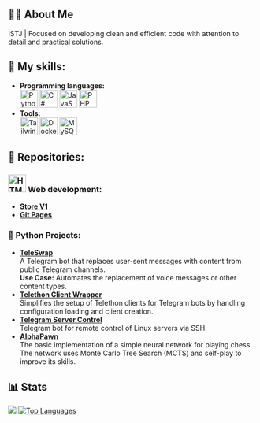 ## 🧑‍💻 About Me  
ISTJ | Focused on developing clean and efficient code with attention to detail and practical solutions.  

## 🚀 My skills:
- **Programming languages:** <br>
<a href="https://www.python.org/" target="_blank" rel="noreferrer"><img src="https://raw.githubusercontent.com/danielcranney/readme-generator/main/public/icons/skills/python-colored.svg" width="36" height="36" alt="Python" /></a>
<a href="https://docs.microsoft.com/en-us/dotnet/csharp/" target="_blank" rel="noreferrer"><img src="https://raw.githubusercontent.com/danielcranney/readme-generator/main/public/icons/skills/csharp-colored.svg" width="36" height="36" alt="C#" /></a>
<a href="https://developer.mozilla.org/en-US/docs/Web/JavaScript" target="_blank" rel="noreferrer"><img src="https://raw.githubusercontent.com/danielcranney/readme-generator/main/public/icons/skills/javascript-colored.svg" width="36" height="36" alt="JavaScript" /></a>
<a href="https://www.php.net/" target="_blank" rel="noreferrer"><img src="https://raw.githubusercontent.com/danielcranney/readme-generator/main/public/icons/skills/php-colored.svg" width="36" height="36" alt="PHP" /></a>
 - **Tools:** <br>
<a href="https://tailwindcss.com/" target="_blank" rel="noreferrer"><img src="https://raw.githubusercontent.com/danielcranney/readme-generator/main/public/icons/skills/tailwindcss-colored.svg" width="36" height="36" alt="TailwindCSS" /></a>
<a href="https://www.docker.com/" target="_blank" rel="noreferrer"><img src="https://raw.githubusercontent.com/danielcranney/readme-generator/main/public/icons/skills/docker-colored.svg" width="36" height="36" alt="Docker" /></a>
<a href="https://www.mysql.com/" target="_blank" rel="noreferrer"><img src="https://raw.githubusercontent.com/danielcranney/readme-generator/main/public/icons/skills/mysql-colored.svg" width="36" height="36" alt="MySQL" /></a>

## 📁 Repositories:
### <a href="https://developer.mozilla.org/en-US/docs/Glossary/HTML5" target="_blank" rel="noreferrer"><img src="https://raw.githubusercontent.com/danielcranney/readme-generator/main/public/icons/skills/html5-colored.svg" width="36" height="36" alt="HTML5" /></a> Web development:
- [**Store V1**](https://github.com/Rerowros/Mysite)  
- [**Git Pages**](https://rerowros.github.io/)  

### 🐍 **Python Projects:**  
- [**TeleSwap**](https://github.com/Rerowros/TeleSwap)  
  A Telegram bot that replaces user-sent messages with content from public Telegram channels.  
  **Use Case:** Automates the replacement of voice messages or other content types.
- [**Telethon Client Wrapper**](https://github.com/Rerowros/telethon_client_wrapper)  
  Simplifies the setup of Telethon clients for Telegram bots by handling configuration loading and client creation.
- [**Telegram Server Control**](https://github.com/Rerowros/TSC)  
  Telegram bot for remote control of Linux servers via SSH.
- [**AlphaPawn**](https://github.com/Rerowros/AlphaPawn)  
  The basic implementation of a simple neural network for playing chess. The network uses Monte Carlo Tree Search (MCTS) and self-play to improve its skills.

## 📊 Stats  
<img src="https://github-readme-stats.vercel.app/api?username=Rerowros&show_icons=true&theme=radical"/>  <a href="https://github.com/Rerowros" align="left"> <img src="https://github-readme-stats.vercel.app/api/top-langs/?username=Rerowros&langs_count=10&title_color=0891b2&text_color=ffffff&icon_color=0891b2&bg_color=1c1917&hide_border=true&locale=en&custom_title=Top%20%Languages" alt="Top Languages" /></a>
